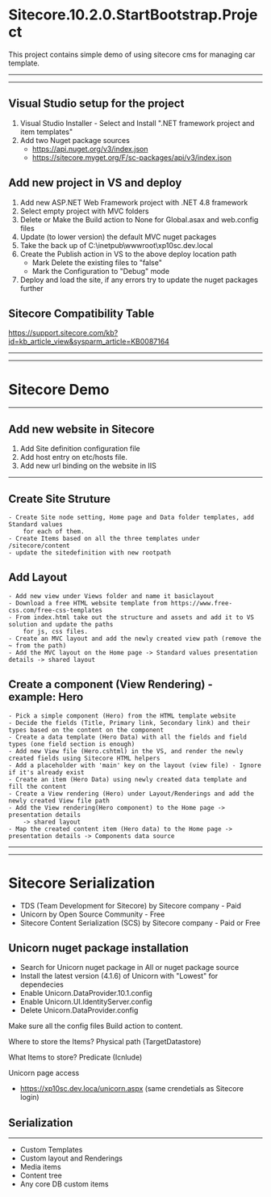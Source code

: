 # Sitecore.10.2.0.StartBootstrap.Project
This project contains simple demo of using sitecore cms for managing car template.

-----------------------------------------------------------------------------------------
-----------------------------------------------------------------------------------------
Visual Studio setup for the project
-------------------------------------
1. Visual Studio Installer - Select and Install ".NET framework project and item templates"
2. Add two Nuget package sources
	- https://api.nuget.org/v3/index.json
	- https://sitecore.myget.org/F/sc-packages/api/v3/index.json

Add new project in VS and deploy
--------------------------------------
1. Add new ASP.NET Web Framework project with .NET 4.8 framework
2. Select empty project with MVC folders
3. Delete or Make the Build action to None for Global.asax and web.config files
4. Update (to lower version) the default MVC nuget packages
5. Take the back up of C:\inetpub\wwwroot\xp10sc.dev.local
6. Create the Publish action in VS to the above deploy location path
	- Mark Delete the existing files to "false"
	- Mark the Configuration to "Debug" mode
7. Deploy and load the site, if any errors try to update the nuget packages further

Sitecore Compatibility Table
------------------------------------
https://support.sitecore.com/kb?id=kb_article_view&sysparm_article=KB0087164

--------------------------------------------------------------------------------------------------
--------------------------------------------------------------------------------------------------

# Sitecore Demo
------------------------------------------------------------------------------------------------------------------
Add new website in Sitecore
----------------------------------
1. Add Site definition configuration file
2. Add host entry on etc/hosts file.
3. Add new url binding on the website in IIS

-----------------------------------------------------

## Create Site Struture
	- Create Site node setting, Home page and Data folder templates, add Standard values 
		for each of them.
	- Create Items based on all the three templates under /sitecore/content
	- update the sitedefinition with new rootpath

## Add Layout
	- Add new view under Views folder and name it basiclayout
	- Download a free HTML website template from https://www.free-css.com/free-css-templates
	- From index.html take out the structure and assets and add it to VS solution and update the paths
		for js, css files.
	- Create an MVC layout and add the newly created view path (remove the ~ from the path)
	- Add the MVC layout on the Home page -> Standard values presentation details -> shared layout


## Create a component (View Rendering) - example: Hero
	- Pick a simple component (Hero) from the HTML template website
	- Decide the fields (Title, Primary link, Secondary link) and their types based on the content on the component
	- Create a data template (Hero Data) with all the fields and field types (one field section is enough)
	- Add new View file (Hero.cshtml) in the VS, and render the newly created fields using Sitecore HTML helpers
	- Add a placeholder with 'main' key on the layout (view file) - Ignore if it's already exist
	- Create an item (Hero Data) using newly created data template and fill the content
	- Create a View rendering (Hero) under Layout/Renderings and add the newly created View file path
	- Add the View rendering(Hero component) to the Home page -> presentation details 
		-> shared layout
	- Map the created content item (Hero data) to the Home page -> presentation details -> Components data source
  
  ----------------------------------------------------------------------------------------------------------------------
  ----------------------------------------------------------------------------------------------------------------------
  
 # Sitecore Serialization 
- TDS (Team Development for Sitecore) by Sitecore company - Paid
- Unicorn by Open Source Community - Free
- Sitecore Content Serialization (SCS) by Sitecore company - Paid or Free


Unicorn nuget package installation
-----------------------------------
- Search for Unicorn nuget package in All or nuget package source
- Install the latest version (4.1.6) of Unicorn with "Lowest" for dependecies
- Enable Unicorn.DataProvider.10.1.config
- Enable Unicorn.UI.IdentityServer.config
- Delete Unicorn.DataProvider.config

Make sure all the config files Build action to content.

Where to store the Items?
Physical path (TargetDatastore)

What Items to store?
Predicate (Icnlude)

Unicorn page access
- https://xp10sc.dev.loca/unicorn.aspx (same crendetials as Sitecore login)

## Serialization
----------------------
- Custom Templates
- Custom layout and Renderings
- Media items
- Content tree
- Any core DB custom items
